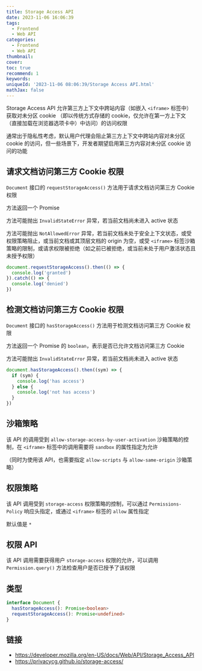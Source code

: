 ```yaml
---
title: Storage Access API
date: 2023-11-06 16:06:39
tags:
  - Frontend
  - Web API
categories:
  - Frontend
  - Web API
thumbnail:
cover:
toc: true
recommend: 1
keywords:
uniqueId: '2023-11-06 08:06:39/Storage Access API.html'
mathJax: false
---
```


Storage Access API 允许第三方上下文中跨站内容（如嵌入 `<iframe>` 标签中）获取对未分区 cookie （即以传统方式存储的 cookie，仅允许在第一方上下文（直接加载在浏览器选项卡中）中访问）的访问权限

通常出于隐私性考虑，默认用户代理会阻止第三方上下文中跨站内容对未分区 cookie 的访问，但一些场景下，开发者期望启用第三方内容对未分区 cookie 访问的功能

## 请求文档访问第三方 Cookie 权限

`Document` 接口的 `requestStorageAccess()` 方法用于请求文档访问第三方 Cookie 权限

方法返回一个 Promise

方法可能抛出 `InvalidStateError` 异常，若当前文档尚未进入 active 状态

方法可能抛出 `NotAllowedError` 异常，若当前文档未处于安全上下文状态，或受权限策略阻止，或当前文档或其顶层文档的 origin 为空，或受 `<iframe>` 标签沙箱策略的限制，或请求权限被拒绝（如之前已被拒绝，或当前未处于用户激活状态且未授予权限）

```js
document.requestStorageAccess().then(() => {
  console.log('granted')
}).catch(() => {
  console.log('denied')
})
```

## 检测文档访问第三方 Cookie 权限

`Document` 接口的 `hasStorageAccess()` 方法用于检测文档访问第三方 Cookie 权限

方法返回一个 Promise 的 `boolean`，表示是否已允许文档访问第三方 Cookie

方法可能抛出 `InvalidStateError` 异常，若当前文档尚未进入 active 状态

```js
document.hasStorageAccess().then((sym) => {
  if (sym) {
    console.log('has access')
  } else {
    console.log('not has access')
  }
})
```

## 沙箱策略

该 API 的调用受到 `allow-storage-access-by-user-activation` 沙箱策略的控制，在 `<iframe>` 标签中的调用需要将 `sandbox` 的属性指定为允许

（同时为使用该 API，也需要指定 `allow-scripts` 与 `allow-same-origin` 沙箱策略）

## 权限策略

该 API 调用受到 `storage-access` 权限策略的控制，可以通过 `Permissions-Policy` 响应头指定，或通过 `<iframe>` 标签的 `allow` 属性指定

默认值是 `*`

## 权限 API

该 API 调用需要获得用户 `storage-access` 权限的允许，可以调用 `Permission.query()` 方法检查用户是否已授予了该权限

## 类型

```ts
interface Document {
  hasStorageAccess(): Promise<boolean>
  requestStorageAccess(): Promise<undefined>
}
```

## 链接

* <https://developer.mozilla.org/en-US/docs/Web/API/Storage_Access_API>
* <https://privacycg.github.io/storage-access/>
